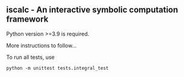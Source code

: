 ## iscalc - An interactive symbolic computation framework

Python version >=3.9 is required.

More instructions to follow...

To run all tests, use

```
python -m unittest tests.integral_test
```
